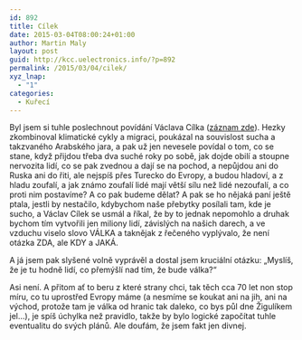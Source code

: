 ```yaml
---
id: 892
title: Cílek
date: 2015-03-04T08:00:24+01:00
author: Martin Maly
layout: post
guid: http://kcc.uelectronics.info/?p=892
permalink: /2015/03/04/cilek/
xyz_lnap:
  - "1"
categories:
  - Kuřecí
---
```

Byl jsem si tuhle poslechnout povídání Václava Cílka ([záznam zde](https://www.stream.cz/creative-mornings-prague/10005193-vaclav-cilek-climate)). Hezky zkombinoval klimatické cykly a migraci, poukázal na souvislost sucha a takzvaného Arabského jara, a pak už jen nevesele povídal o tom, co se stane, když přijdou třeba dva suché roky po sobě, jak dojde obilí a stoupne nervozita lidí, co se pak zvednou a dají se na pochod, a nepůjdou ani do Ruska ani do řiti, ale nejspíš přes Turecko do Evropy, a budou hladoví, a z hladu zoufalí, a jak známo zoufalí lidé mají větší sílu než lidé nezoufalí, a co proti nim postavíme? A co pak budeme dělat? A pak se ho nějaká paní ještě ptala, jestli by nestačilo, kdybychom naše přebytky posílali tam, kde je sucho, a Václav Cílek se usmál a říkal, že by to jednak nepomohlo a druhak bychom tím vytvořili jen miliony lidí, závislých na našich darech, a ve vzduchu viselo slovo VÁLKA a taknějak z řečeného vyplývalo, že není otázka ZDA, ale KDY a JAKÁ.

A já jsem pak slyšené volně vyprávěl a dostal jsem kruciální otázku: &#8222;Myslíš, že je tu hodně lidí, co přemýšlí nad tím, že bude válka?&#8220;

Asi není. A přitom ať to beru z které strany chci, tak těch cca 70 let non stop míru, co tu uprostřed Evropy máme (a nesmíme se koukat ani na jih, ani na východ, protože tam je válka od hranic tak daleko, co bys půl dne Žigulíkem jel&#8230;), je spíš úchylka než pravidlo, takže by bylo logické započítat tuhle eventualitu do svých plánů. Ale doufám, že jsem fakt jen divnej.
